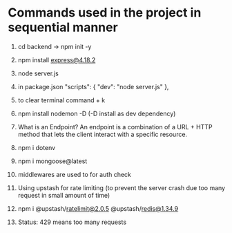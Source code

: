 # Commands used in the project in sequential manner
1. cd backend -> npm init -y
2. npm install express@4.18.2
3. node server.js
4. in package.json 
"scripts": {
    "dev": "node server.js"
  },

5. to clear terminal command + k
6. npm install nodemon -D (-D install as dev dependency)
7. What is an Endpoint?
An endpoint is a combination of a URL + HTTP method that lets the client interact with a specific resource.

8. npm i dotenv
9. npm i mongoose@latest

10. middlewares are used to for auth check
11. Using upstash for rate limiting (to prevent the server crash due too many request in small amount of time)
12. npm i @upstash/ratelimit@2.0.5 @upstash/redis@1.34.9
13. Status: 429 means too many requests
